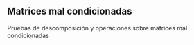 ## Matrices mal condicionadas

Pruebas de descomposición y operaciones sobre matrices mal condicionadas
